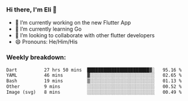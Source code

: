 ### Hi there, I'm Eli 👋
- 🔭 I’m currently working on the new Flutter App
- 🌱 I’m currently learning Go
- 🦄 I’m looking to collaborate with other flutter developers
- 😄 Pronouns: He/Him/His

### Weekly breakdown:
<!--START_SECTION:waka-->

```txt
Dart          27 hrs 50 mins  ███████████████████████▓░   95.16 %
YAML          46 mins         ▓░░░░░░░░░░░░░░░░░░░░░░░░   02.65 %
Bash          19 mins         ▒░░░░░░░░░░░░░░░░░░░░░░░░   01.13 %
Other         9 mins          ░░░░░░░░░░░░░░░░░░░░░░░░░   00.52 %
Image (svg)   8 mins          ░░░░░░░░░░░░░░░░░░░░░░░░░   00.49 %
```

<!--END_SECTION:waka-->
